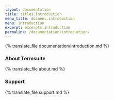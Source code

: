 ```yaml
---
layout: documentation
title: titles.introduction
menu_title: docmenu.introduction
menu: introduction
excerpt: excerpts.introduction
permalink: /documentation/introduction/
---
```

{% translate_file documentation/introduction.md %}

### About Termsuite

{% translate_file about.md %}

### Support

{% translate_file support.md %}
